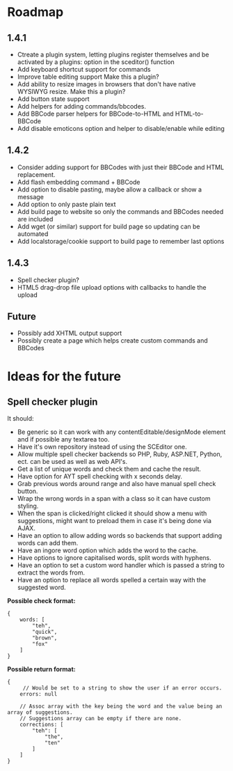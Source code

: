 # Roadmap

## 1.4.1

   * Ctreate a plugin system, letting plugins register themselves and
      be activated by a plugins: option in the sceditor() function
   * Add keyboard shortcut support for commands
   * Improve table editing support
      Make this a plugin?
   * Add ability to resize images in browsers that don't have native WYSIWYG resize.
      Make this a plugin?
   * Add button state support
   * Add helpers for adding commands/bbcodes.
   * Add BBCode parser helpers for BBCode-to-HTML and HTML-to-BBCode
   * Add disable emoticons option and helper to disable/enable while editing


## 1.4.2

   * Consider adding support for BBCodes with just their BBCode and HTML replacement.
   * Add flash embedding command + BBCode
   * Add option to disable pasting, maybe allow a callback or show a message
   * Add option to only paste plain text
   * Add build page to website so only the commands and BBCodes needed are included
   * Add wget (or similar) support for build page so updating can be automated
   * Add localstorage/cookie support to build page to remember last options


## 1.4.3

   * Spell checker plugin?
   * HTML5 drag-drop file upload options with callbacks to handle the upload


## Future
   * Possibly add XHTML output support
   * Possibly create a page which helps create custom commands and BBCodes


# Ideas for the future

## Spell checker plugin

It should:

   * Be generic so it can work with any contentEditable/designMode element and if possible any textarea too.
   * Have it's own repository instead of using the SCEditor one.
   * Allow multiple spell checker backends so PHP, Ruby, ASP.NET, Python, ect. can be used as well as web API's.
   * Get a list of unique words and check them and cache the result.
   * Have option for AYT spell checking with x seconds delay.
   * Grab previous words around range and also have manual spell check button.
   * Wrap the wrong words in a span with a class so it can have custom styling.
   * When the span is clicked/right clicked it should show a menu with suggestions, might want to preload them in case it's being done via AJAX.
   * Have an option to allow adding words so backends that support adding words can add them.
   * Have an ingore word option which adds the word to the cache.
   * Have options to ignore capitalised words, split words with hyphens.
   * Have an option to set a custom word handler which is passed a string to extract the words from.
   * Have an option to replace all words spelled a certain way with the suggested word.

**Possible check format:**

	{
		words: [
			"teh",
			"quick",
			"brown",
			"fox"
		]
	}

**Possible return format:**

	{
		 // Would be set to a string to show the user if an error occurs.
		errors: null

		// Assoc array with the key being the word and the value being an array of suggestions.
		// Suggestions array can be empty if there are none.
		corrections: [
			"teh": [
				"the",
				"ten"
			]
		]
	}